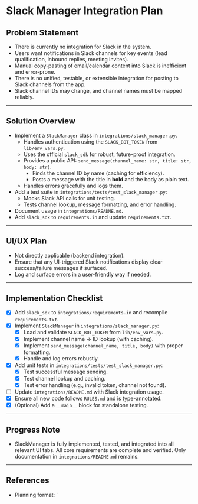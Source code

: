 # Slack Manager Integration Plan

## Problem Statement

- There is currently no integration for Slack in the system.
- Users want notifications in Slack channels for key events (lead qualification, inbound replies, meeting invites).
- Manual copy-pasting of email/calendar content into Slack is inefficient and error-prone.
- There is no unified, testable, or extensible integration for posting to Slack channels from the app.
- Slack channel IDs may change, and channel names must be mapped reliably.

---

## Solution Overview

- Implement a `SlackManager` class in `integrations/slack_manager.py`.
    - Handles authentication using the `SLACK_BOT_TOKEN` from `lib/env_vars.py`.
    - Uses the official `slack_sdk` for robust, future-proof integration.
    - Provides a public API: `send_message(channel_name: str, title: str, body: str)`.
        - Finds the channel ID by name (caching for efficiency).
        - Posts a message with the title in **bold** and the body as plain text.
    - Handles errors gracefully and logs them.
- Add a test suite in `integrations/tests/test_slack_manager.py`:
    - Mocks Slack API calls for unit testing.
    - Tests channel lookup, message formatting, and error handling.
- Document usage in `integrations/README.md`.
- Add `slack_sdk` to `requirements.in` and update `requirements.txt`.

---

## UI/UX Plan

- Not directly applicable (backend integration).
- Ensure that any UI-triggered Slack notifications display clear success/failure messages if surfaced.
- Log and surface errors in a user-friendly way if needed.

---

## Implementation Checklist

- [x] Add `slack_sdk` to `integrations/requirements.in` and recompile `requirements.txt`.
- [x] Implement `SlackManager` in `integrations/slack_manager.py`:
    - [x] Load and validate `SLACK_BOT_TOKEN` from `lib/env_vars.py`.
    - [x] Implement channel name → ID lookup (with caching).
    - [x] Implement `send_message(channel_name, title, body)` with proper formatting.
    - [x] Handle and log errors robustly.
- [x] Add unit tests in `integrations/tests/test_slack_manager.py`:
    - [x] Test successful message sending.
    - [x] Test channel lookup and caching.
    - [x] Test error handling (e.g., invalid token, channel not found).
- [ ] Update `integrations/README.md` with Slack integration usage.
- [x] Ensure all new code follows `RULES.md` and is type-annotated.
- [x] (Optional) Add a `__main__` block for standalone testing.

---

## Progress Note

- SlackManager is fully implemented, tested, and integrated into all relevant UI tabs. All core requirements are complete and verified. Only documentation in `integrations/README.md` remains.

---

## References

- Planning format: `